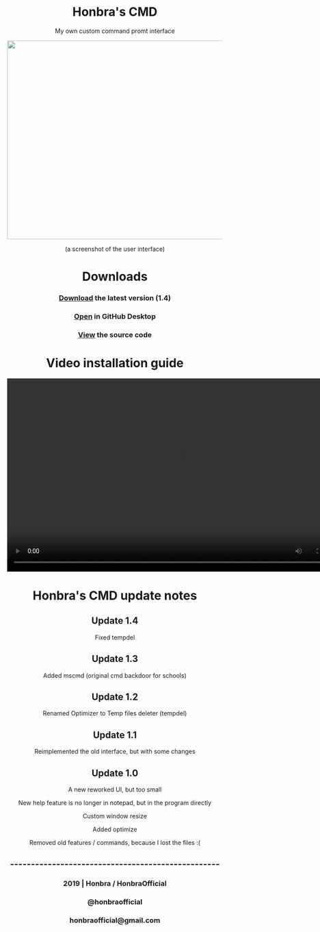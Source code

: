 <!DOCTYPE html>
<html>
	<head>
    <body>
		<center>
			<h1>Honbra's CMD</h1>
			<p>My own custom command promt interface</p>
			<img src="http://honbraofficial.github.io/cmd.png" border="0" width="802" height="464">
			<p>(a screenshot of the user interface)</p>
			<h1>Downloads</h1>
			<h3><a href="https://github.com/HonbraOfficial/cmd/archive/master.zip">Download</a> the latest version (1.4)</h3>
			<h3><a href="x-github-client://openRepo/https://github.com/HonbraOfficial/cmd">Open</a> in GitHub Desktop</h3>
			<h3><a href="https://github.com/honbraofficial/cmd">View</a> the source code</h3>
			<h1>Video installation guide</h1>
			<video width="802" height="451" controls><source src="http://honbraofficial.github.io/install.mp4" type="video/mp4">Your browser does not support the video tag.</video>
				<h1>Honbra's CMD update notes</h1>
					<h2>Update 1.4</h2>
						<p>Fixed tempdel</p>
					<h2>Update 1.3</h2>
						<p>Added mscmd (original cmd backdoor for schools)</p>
					<h2>Update 1.2</h2>
						<p>Renamed Optimizer to Temp files deleter (tempdel)</p>
					<h2>Update 1.1</h2>
						<p>Reimplemented the old interface, but with some changes</p>
					<h2>Update 1.0</h2>
						<p>A new reworked UI, but too small</p>
						<p>New help feature is no longer in notepad, but in the program directly</p>
						<p>Custom window resize</p>
						<p>Added optimize</p>
						<p>Removed old features / commands, because I lost the files :(</p>
			<h2>--------------------------------------------------</h2>
			<h3>2019 | Honbra / HonbraOfficial</h3>
			<h3>@honbraofficial</h3>
			<h3>honbraofficial@gmail.com</h3>
		</center>
<!--CODECODECODECODECODECODECODECODECODECODECODECODECODECODECODECODECODECODECODECODE-->
	</body>
</html>
